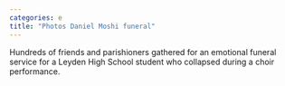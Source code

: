 ```yaml
---
categories: e
title: "Photos Daniel Moshi funeral"
---
```

Hundreds of friends and parishioners gathered for an emotional funeral service for a Leyden High School student who collapsed during a choir performance.
